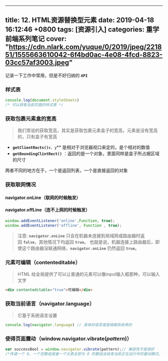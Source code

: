 
---
title: 12. HTML资源替换型元素
date: 2019-04-18 16:12:46 +0800
tags: [资源引入]
categories: 重学前端系列笔记
cover: "https://cdn.nlark.com/yuque/0/2019/jpeg/221851/1555663610042-6f4bd0ac-4e08-4fcd-8823-03cc57af3003.jpeg"
---
记录一下工作中常用，但是不好归纳的 **`API`** 
<!-- more -->
<a name="58f055cd"></a>
### 样式表
```javascript
console.log(document.styleSheets)
/* 可以获取当前页面的样式表 */
```

<a name="fe7fef1d"></a>
### 获取包裹元素盒的宽高
> 我们常说的获取宽高，其实是获取包裹元素盒子的宽高，元素是没有宽高的，只有盒子有宽高

* **`getClientRects()`**`x、y`** 是相对于浏览器视口来定的，是个相对的数值
* **`getBoundingClintRect()`** ：返回的是一个对象，里面同样是盒子所占据区域的尺寸

两者不同的地方在于，一个是返回列表，一个是直接返回的对象
<a name="738bd8cf"></a>
### 获取联网情况
<a name="df66e53e"></a>
#### navigator.onLine（联网的时候触发）
<a name="feaca892"></a>
#### navigator.offLine（连不上网的时候触发）
```javascript
window.addEventListener('online',Function, true);
window.addEventListener('offline', Function , true);
```
> 注意: **`navigator.onLine`** 只会在机器未连接到局域网或路由器时返回 **`false`**，其他情况下均返回 **`true`**。 也就是说，机器连接上路由器后，即使这个路由器没联通网络，**`navigator.onLine`** 仍然返回 **`true`**。

<a name="ca7be09f"></a>
### 元素可编辑（contenteditable）
> HTML 给全局提供了可以让普通的元素可以像input输入框那种，可以输入文字

```html
<div contenteditable="true">可编辑</div>
```
<a name="2547bb16"></a>
### 获取当前语言（navigator.language）
> 它基于系统语言设置

```javascript
console.log(navigator.language) // 具体的语言值是根据系统来的
```
<a name="728dc0aa"></a>
### 使得页面震动（window.navigator.vibrate(_pattern_)）
```javascript
var successBool = window.navigator.vibrate(pattern);// 兼容性不是很好 
/*传递一个 0、一个空数组或者一个元素全部为 0 的数组会结束当前正在运行中的震动模式。*/
```


